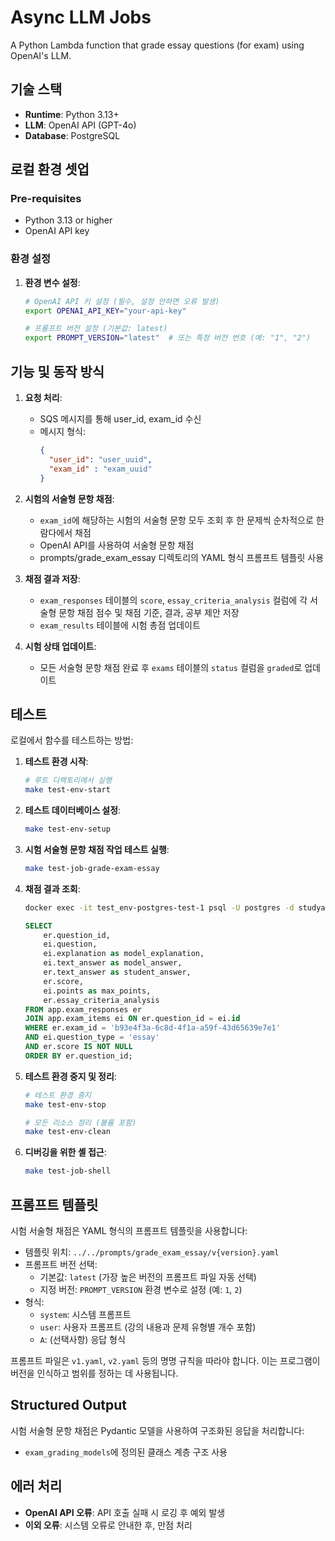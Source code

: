 # Async LLM Jobs

A Python Lambda function that grade essay questions (for exam) using OpenAI's LLM.

## 기술 스택

- **Runtime**: Python 3.13+
- **LLM**: OpenAI API (GPT-4o)
- **Database**: PostgreSQL

## 로컬 환경 셋업

### Pre-requisites

- Python 3.13 or higher
- OpenAI API key 

### 환경 설정

1. **환경 변수 설정**:
   ```bash
   # OpenAI API 키 설정 (필수, 설정 안하면 오류 발생)
   export OPENAI_API_KEY="your-api-key"
   
   # 프롬프트 버전 설정 (기본값: latest)
   export PROMPT_VERSION="latest"  # 또는 특정 버전 번호 (예: "1", "2")
   ```

## 기능 및 동작 방식

1. **요청 처리**:
    - SQS 메시지를 통해 user_id, exam_id 수신
    - 메시지 형식:
      ```json
      {
        "user_id": "user_uuid",
        "exam_id" : "exam_uuid"
      }
      ```
      
2. **시험의 서술형 문항 채점**:
    - `exam_id`에 해당하는 시험의 서술형 문항 모두 조회 후 한 문제씩 순차적으로 한 람다에서 채점
    - OpenAI API를 사용하여 서술형 문항 채점 
    - prompts/grade_exam_essay 디렉토리의 YAML 형식 프롬프트 템플릿 사용

4. **채점 결과 저장**:
    - `exam_responses` 테이블의 `score`, `essay_criteria_analysis` 컬럼에 각 서술형 문항 채점 점수 및 채점 기준, 결과, 공부 제안 저장
    - `exam_results` 테이블에 시험 총점 업데이트

5. **시험 상태 업데이트**:
    - 모든 서술형 문항 채점 완료 후 `exams` 테이블의 `status` 컬럼을 `graded`로 업데이트

## 테스트

로컬에서 함수를 테스트하는 방법:

1. **테스트 환경 시작**:
   ```bash
   # 루트 디렉토리에서 실행
   make test-env-start
   ```

2. **테스트 데이터베이스 설정**:
   ```bash
   make test-env-setup
   ```

3. **시험 서술형 문항 채점 작업 테스트 실행**:
   ```bash
   make test-job-grade-exam-essay
   ```

4. **채점 결과 조회**:
    ```bash
    docker exec -it test_env-postgres-test-1 psql -U postgres -d studyaid
    ```
    ```sql
    SELECT 
        er.question_id,
        ei.question,
        ei.explanation as model_explanation,  
        ei.text_answer as model_answer,       
        er.text_answer as student_answer,
        er.score,
        ei.points as max_points,              
        er.essay_criteria_analysis
    FROM app.exam_responses er
    JOIN app.exam_items ei ON er.question_id = ei.id
    WHERE er.exam_id = 'b93e4f3a-6c8d-4f1a-a59f-43d65639e7e1'
    AND ei.question_type = 'essay'
    AND er.score IS NOT NULL
    ORDER BY er.question_id;
    ```
   
4. **테스트 환경 중지 및 정리**:
   ```bash
   # 테스트 환경 중지
   make test-env-stop
   
   # 모든 리소스 정리 (볼륨 포함)
   make test-env-clean
   ```

5. **디버깅을 위한 셸 접근**:
   ```bash
   make test-job-shell
   ```

## 프롬프트 템플릿

시험 서술형 채점은 YAML 형식의 프롬프트 템플릿을 사용합니다:

- 템플릿 위치: `../../prompts/grade_exam_essay/v{version}.yaml`
- 프롬프트 버전 선택:
    - 기본값: `latest` (가장 높은 버전의 프롬프트 파일 자동 선택)
    - 지정 버전: `PROMPT_VERSION` 환경 변수로 설정 (예: `1`, `2`)
- 형식:
    - `system`: 시스템 프롬프트
    - `user`: 사용자 프롬프트 (강의 내용과 문제 유형별 개수 포함)
    - `A`: (선택사항) 응답 형식

프롬프트 파일은 `v1.yaml`, `v2.yaml` 등의 명명 규칙을 따라야 합니다. 이는 프로그램이 버전을 인식하고 범위를 정하는 데 사용됩니다.

## Structured Output

시험 서술형 문항 채점은 Pydantic 모델을 사용하여 구조화된 응답을 처리합니다:

- `exam_grading_models`에 정의된 클래스 계층 구조 사용

## 에러 처리

- **OpenAI API 오류**: API 호출 실패 시 로깅 후 예외 발생
- **이외 오류**: 시스템 오류로 안내한 후, 만점 처리